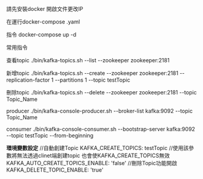 請先安裝docker
開啟文件更改IP

在運行docker-compose .yaml

指令 docker-compose up -d



常用指令

查看topic
./bin/kafka-topics.sh --list --zookeeper zookeeper:2181

新增topic
./bin/kafka-topics.sh --create --zookeeper zookeeper:2181 --replication-factor 1 --partitions 1 --topic testTopic

刪除topic
./bin/kafka-topics.sh --delete --zookeeper zookeeper:2181 --topic Topic_Name

producer
./bin/kafka-console-producer.sh --broker-list kafka:9092 --topic Topic_Name

consumer
./bin/kafka-console-consumer.sh --bootstrap-server kafka:9092 --topic testTopic --from-beginning

**環境變數設定**
//自動創建Topic
KAFKA_CREATE_TOPICS: testTopic
//使用該參數將無法透過clinet端創建topic 也會使KAFKA_CREATE_TOPICS無效
KAFKA_AUTO_CREATE_TOPICS_ENABLE: 'false' 
//刪除Topic功能開啟
KAFKA_DELETE_TOPIC_ENABLE: 'true'
